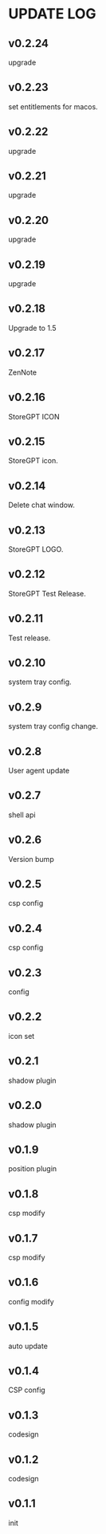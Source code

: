 # UPDATE LOG
## v0.2.24

upgrade

## v0.2.23

set entitlements for macos.

## v0.2.22

upgrade

## v0.2.21

upgrade

## v0.2.20

upgrade

## v0.2.19

upgrade

## v0.2.18

Upgrade to 1.5

## v0.2.17

ZenNote

## v0.2.16

StoreGPT ICON

## v0.2.15

StoreGPT icon.

## v0.2.14

Delete chat window.

## v0.2.13

StoreGPT LOGO.

## v0.2.12

StoreGPT Test Release.

## v0.2.11

Test release.

## v0.2.10

system tray config.

## v0.2.9

system tray config change.

## v0.2.8

User agent update

## v0.2.7

shell api

## v0.2.6

Version bump

## v0.2.5

csp config

## v0.2.4

csp config

## v0.2.3

config

## v0.2.2

icon set

## v0.2.1

shadow plugin

## v0.2.0

shadow plugin

## v0.1.9

position plugin

## v0.1.8

csp modify

## v0.1.7

csp modify

## v0.1.6

config modify

## v0.1.5

auto update

## v0.1.4

CSP config

## v0.1.3

codesign

## v0.1.2

codesign

## v0.1.1

init
